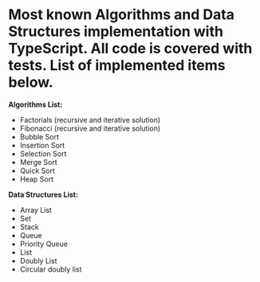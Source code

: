 # Most known Algorithms and Data Structures implementation with TypeScript. All code is covered with tests. List of implemented items below.
**Algorithms List:**
* Factorials (recursive and iterative solution) 
* Fibonacci (recursive and iterative solution) 
* Bubble Sort
* Insertion Sort
* Selection Sort
* Merge Sort 
* Quick Sort 
* Heap Sort

**Data Structures List:** 
* Array List
* Set
* Stack
* Queue
* Priority Queue
* List 
* Doubly List
* Circular doubly list

